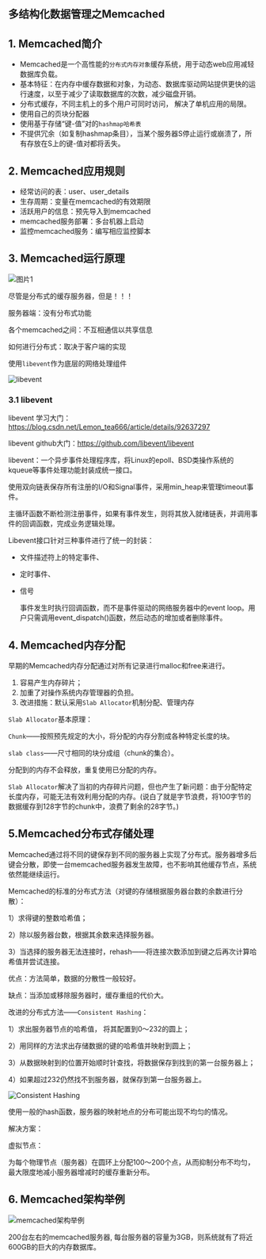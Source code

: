 ## 多结构化数据管理之Memcached

## 1. Memcached简介

- Memcached是一个高性能的`分布式内存对象`缓存系统，用于动态web应用减轻数据库负载。
- 基本特征：在内存中缓存数据和对象，为动态、数据库驱动网站提供更快的运行速度，以至于减少了读取数据库的次数，减少磁盘开销。
- 分布式缓存，不同主机上的多个用户可同时访问， 解决了单机应用的局限。
- 使用自己的页块分配器
- 使用基于存储“键-值”对的`hashmap哈希表`
- 不提供冗余（如复制hashmap条目），当某个服务器S停止运行或崩溃了，所有存放在S上的键-值对都将丢失。

## 2. Memcached应用规则

- 经常访问的表：user、user_details
- 生存周期：变量在memcached的有效期限
- 活跃用户的信息：预先导入到memcached 
- memcached服务部署：多台机器上启动 
- 监控memcached服务：编写相应监控脚本



## 3.  Memcached运行原理

![图片1](https://github.com/LeonAllen/notes/blob/master/database/images/%E5%9B%BE%E7%89%871.png)

尽管是分布式的缓存服务器，但是！！！

服务器端：没有分布式功能

各个memcached之间：不互相通信以共享信息

如何进行分布式：取决于客户端的实现

使用`libevent`作为底层的网络处理组件

![libevent](https://github.com/LeonAllen/notes/blob/master/database/images/libevent.png)

### 3.1 libevent

libevent 学习大门：https://blog.csdn.net/Lemon_tea666/article/details/92637297

libevent github大门：https://github.com/libevent/libevent

libevent：一个异步事件处理程序库，将Linux的epoll、BSD类操作系统的kqueue等事件处理功能封装成统一接口。

使用双向链表保存所有注册的I/O和Signal事件，采用min_heap来管理timeout事件。

主循环函数不断检测注册事件，如果有事件发生，则将其放入就绪链表，并调用事件的回调函数，完成业务逻辑处理。

Libevent接口针对三种事件进行了统一的封装：

- 文件描述符上的特定事件、

- 定时事件、

- 信号

  事件发生时执行回调函数，而不是事件驱动的网络服务器中的event loop。用户只需调用event_dispatch()函数，然后动态的增加或者删除事件。

## 4. Memcached内存分配

早期的Memcached内存分配通过对所有记录进行malloc和free来进行。

1. 容易产生内存碎片；
2. 加重了对操作系统内存管理器的负担。
3. 改进措施：默认采用`Slab Allocator`机制分配、管理内存

`Slab Allocator`基本原理：

`Chunk`——按照预先规定的大小，将分配的内存分割成各种特定长度的块。

`slab class`——尺寸相同的块分成组（chunk的集合）。

分配到的内存不会释放，重复使用已分配的内存。

`Slab Allocator`解决了当初的内存碎片问题，但也产生了新问题：由于分配特定长度内存，可能无法有效利用分配的内存。(说白了就是字节浪费，将100字节的数据缓存到128字节的chunk中，浪费了剩余的28字节。)

## 5.Memcached分布式存储处理

Memcached通过将不同的键保存到不同的服务器上实现了分布式。服务器增多后键会分散，即使一台memcached服务器发生故障，也不影响其他缓存节点，系统依然能继续运行。

Memcached的标准的分布式方法（对键的存储根据服务器台数的余数进行分散）：

1）求得键的整数哈希值；

2）除以服务器台数，根据其余数来选择服务器。

3）当选择的服务器无法连接时，rehash——将连接次数添加到键之后再次计算哈希值并尝试连接。

优点：方法简单，数据的分散性一般较好。

缺点：当添加或移除服务器时，缓存重组的代价大。



改进的分布式方法——`Consistent Hashing`：

1）求出服务器节点的哈希值， 将其配置到0～232的圆上；

2）用同样的方法求出存储数据的键的哈希值并映射到圆上；

3）从数据映射到的位置开始顺时针查找，将数据保存到找到的第一台服务器上；

4）如果超过232仍然找不到服务器，就保存到第一台服务器上。

![Consistent Hashing](https://github.com/LeonAllen/notes/blob/master/database/images/Consistent%20Hashing.png)

  使用一般的hash函数，服务器的映射地点的分布可能出现不均匀的情况。

 解决方案：

虚拟节点：

  为每个物理节点（服务器）在圆环上分配100～200个点，从而抑制分布不均匀，最大限度地减小服务器增减时的缓存重新分布。

## 6. Memcached架构举例

![memcached架构举例](https://github.com/LeonAllen/notes/blob/master/database/images/memcached%E6%9E%B6%E6%9E%84%E4%B8%BE%E4%BE%8B.png)

200台左右的memcached服务器, 每台服务器的容量为3GB，则系统就有了将近600GB的巨大的内存数据库。 
